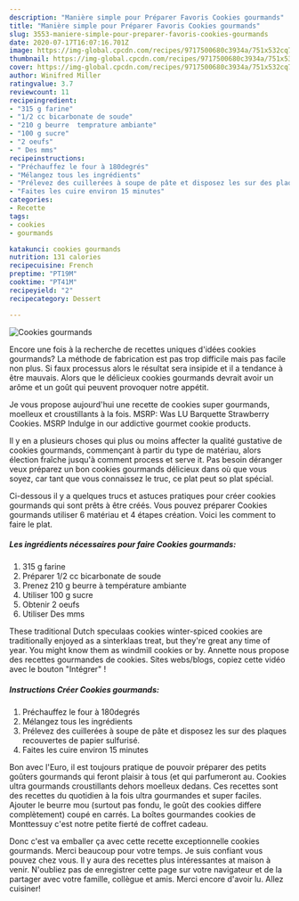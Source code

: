 ```yaml
---
description: "Manière simple pour Préparer Favoris Cookies gourmands"
title: "Manière simple pour Préparer Favoris Cookies gourmands"
slug: 3553-maniere-simple-pour-preparer-favoris-cookies-gourmands
date: 2020-07-17T16:07:16.701Z
image: https://img-global.cpcdn.com/recipes/9717500680c3934a/751x532cq70/cookies-gourmands-photo-principale-de-la-recette.jpg
thumbnail: https://img-global.cpcdn.com/recipes/9717500680c3934a/751x532cq70/cookies-gourmands-photo-principale-de-la-recette.jpg
cover: https://img-global.cpcdn.com/recipes/9717500680c3934a/751x532cq70/cookies-gourmands-photo-principale-de-la-recette.jpg
author: Winifred Miller
ratingvalue: 3.7
reviewcount: 11
recipeingredient:
- "315 g farine"
- "1/2 cc bicarbonate de soude"
- "210 g beurre  temprature ambiante"
- "100 g sucre"
- "2 oeufs"
- " Des mms"
recipeinstructions:
- "Préchauffez le four à 180degrés"
- "Mélangez tous les ingrédients"
- "Prélevez des cuillerées à soupe de pâte et disposez les sur des plaques recouvertes de papier sulfurisé."
- "Faites les cuire environ 15 minutes"
categories:
- Recette
tags:
- cookies
- gourmands

katakunci: cookies gourmands 
nutrition: 131 calories
recipecuisine: French
preptime: "PT19M"
cooktime: "PT41M"
recipeyield: "2"
recipecategory: Dessert

---
```



![Cookies gourmands](https://img-global.cpcdn.com/recipes/9717500680c3934a/751x532cq70/cookies-gourmands-photo-principale-de-la-recette.jpg)

Encore une fois à la recherche de recettes uniques d'idées cookies gourmands? La méthode de fabrication est pas trop difficile mais pas facile non plus. Si faux processus alors le résultat sera insipide et il a tendance à être mauvais. Alors que le délicieux cookies gourmands devrait avoir un arôme et un goût qui peuvent provoquer notre appétit.

Je vous propose aujourd&#39;hui une recette de cookies super gourmands, moelleux et croustillants à la fois. MSRP: Was LU Barquette Strawberry Cookies. MSRP Indulge in our addictive gourmet cookie products.

Il y en a plusieurs choses qui plus ou moins affecter la qualité gustative de cookies gourmands, commençant à partir du type de matériau, alors élection fraîche jusqu'à comment process et serve it. Pas besoin déranger veux préparez un bon cookies gourmands délicieux dans où que vous soyez, car tant que vous connaissez le truc, ce plat peut so plat spécial.


Ci-dessous il y a quelques trucs et astuces pratiques pour créer cookies gourmands qui sont prêts à être créés. Vous pouvez préparer Cookies gourmands utiliser 6 matériau et 4 étapes création. Voici les comment to faire le plat.

<!--inarticleads1-->

##### Les ingrédients nécessaires pour faire Cookies gourmands:

1.  315 g farine
1. Préparer 1/2 cc bicarbonate de soude
1. Prenez 210 g beurre à température ambiante
1. Utiliser 100 g sucre
1. Obtenir 2 oeufs
1. Utiliser  Des mms


These traditional Dutch speculaas cookies winter-spiced cookies are traditionally enjoyed as a sinterklaas treat, but they&#39;re great any time of year. You might know them as windmill cookies or by. Annette nous propose des recettes gourmandes de cookies. Sites webs/blogs, copiez cette vidéo avec le bouton &#34;Intégrer&#34; ! 

<!--inarticleads2-->

##### Instructions Créer Cookies gourmands:

1. Préchauffez le four à 180degrés
1. Mélangez tous les ingrédients
1. Prélevez des cuillerées à soupe de pâte et disposez les sur des plaques recouvertes de papier sulfurisé.
1. Faites les cuire environ 15 minutes


Bon avec l&#39;Euro, il est toujours pratique de pouvoir préparer des petits goûters gourmands qui feront plaisir à tous (et qui parfumeront au. Cookies ultra gourmands croustillants dehors moelleux dedans. Ces recettes sont des recettes du quotidien à la fois ultra gourmandes et super faciles. Ajouter le beurre mou (surtout pas fondu, le goût des cookies differe complètement) coupé en carrés. La boîtes gourmandes cookies de Monttessuy c&#39;est notre petite fierté de coffret cadeau. 


Donc c'est va emballer ça avec cette recette exceptionnelle cookies gourmands. Merci beaucoup pour votre temps. Je suis confiant vous pouvez chez vous. Il y aura des recettes plus  intéressantes at maison à venir. N'oubliez pas de enregistrer cette page sur votre navigateur et de la partager avec votre famille, collègue et amis. Merci encore d'avoir lu. Allez cuisiner!
